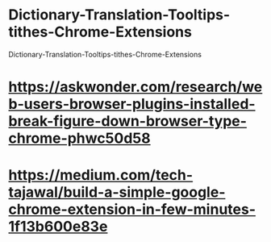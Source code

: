 # Dictionary-Translation-Tooltips-tithes-Chrome-Extensions
Dictionary-Translation-Tooltips-tithes-Chrome-Extensions
# https://askwonder.com/research/web-users-browser-plugins-installed-break-figure-down-browser-type-chrome-phwc50d58
# https://medium.com/tech-tajawal/build-a-simple-google-chrome-extension-in-few-minutes-1f13b600e83e
